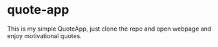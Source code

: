# quote-app

This is my simple QuoteApp, just clone the repo and open webpage and enjoy motivational quotes.
